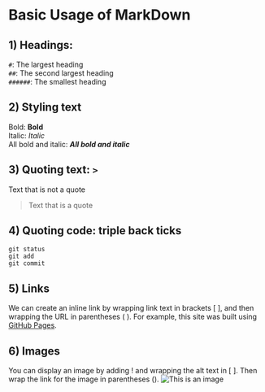 # Basic Usage of MarkDown

## 1) Headings: 
`#`: The largest heading  
`##`: The second largest heading  
`######`: The smallest heading

## 2) Styling text
Bold: **Bold**  
Italic: *Italic*  
All bold and italic: ***All bold and italic***

## 3) Quoting text: `>`
Text that is not a quote
> Text that is a quote

## 4) Quoting code: triple back ticks
```
git status
git add
git commit
```

## 5) Links
We can create an inline link by wrapping link text in brackets [ ], and then wrapping the URL in parentheses ( ). For example, this site was built using [GitHub Pages](https://pages.github.com/).

## 6) Images
You can display an image by adding ! and wrapping the alt text in [ ]. Then wrap the link for the image in parentheses ().
![This is an image](https://myoctocat.com/assets/images/base-octocat.svg)